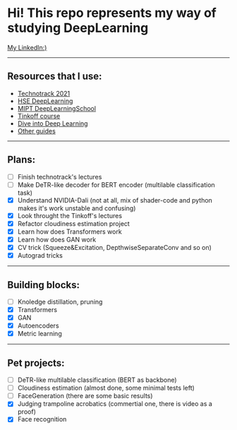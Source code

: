 # Hi! This repo represents my way of studying DeepLearning
[My LinkedIn:)](https://www.linkedin.com/in/nikita-ushakov-b62725272/)
____
## Resources that I use:
+ [Technotrack 2021](https://github.com/mailcourses/technotrack-NN2021S-lectures)
+ [HSE DeepLearning](https://github.com/hse-ds/iad-deep-learning/tree/master/2022)
+ [MIPT DeepLearningSchool](https://github.com/DLSchool/deep-learning-school)
+ [Tinkoff course](https://algocode.ru/dlfall22/)
+ [Dive into Deep Learning](http://d2l.ai/index.html)
+ [Other guides](https://github.com/ahmedbahaaeldin/From-0-to-Research-Scientist-resources-guide)
____
## Plans:
- [ ] Finish technotrack's lectures
- [ ] Make DeTR-like decoder for BERT encoder (multilable classification task)
- [x] Understand NVIDIA-Dali (not at all, mix of shader-code and python makes it's work unstable and confusing)
- [x] Look throught the Tinkoff's lectures
- [x] Refactor cloudiness estimation project
- [x] Learn how does Transformers work
- [x] Learn how does GAN work
- [x] CV trick (Squeeze&Excitation, DepthwiseSeparateConv and so on)
- [x] Autograd tricks
----
## Building blocks:
- [ ] Knoledge distillation, pruning
- [x] Transformers
- [x] GAN
- [x] Autoencoders
- [x] Metric learning
____
## Pet projects:
- [ ] DeTR-like multilable classification (BERT as backbone)
- [ ] Cloudiness estimation (almost done, some minimal tests left)
- [ ] FaceGeneration (there are some basic results)
- [x] Judging trampoline acrobatics (commertial one, there is video as a proof)
- [x] Face recognition
